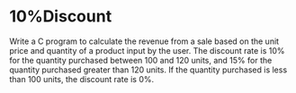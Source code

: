 # 10%Discount
Write a C program to calculate the revenue from a sale based on the unit price and quantity of a product input by the user.
The discount rate is 10% for the quantity purchased between 100 and 120 units, and 15% for the quantity purchased greater than 120 units. If the quantity purchased is less than 100 units, the discount rate is 0%.


